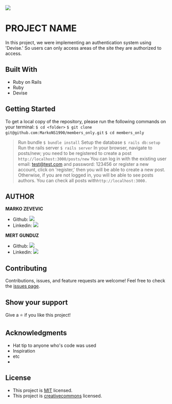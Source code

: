 ![](https://img.shields.io/badge/Microverse-blueviolet)

# PROJECT NAME
In this project, we were implementing an authentication system using 'Devise.'
So users can only access areas of the site they are authorized to access.

## Built With
- Ruby on Rails
- Ruby
- Devise

## Getting Started
To get a local copy of the repository, please run the following commands on your terminal:
`$ cd <folder>`
`$ git clone git@github.com:MarkoNS1990/members_only.git`
`$ cd members_only`
> Run bundle
> `$ bundle install`
> Setup the database `$ rails db:setup`
> Run the rails server `$ rails server`
> In your browser, navigate to posts/new; you need to be registered to create a post `http://localhost:3000/posts/new`
> You can log in with the existing user email: test@test.com and password: 123456 or register a new account, click on 'register,' then you will be able to create a new post.
Otherwise, if you are not logged in, you will be able to see posts authors. You can check all posts with`http://localhost:3000.`

## AUTHOR

**MARKO ZEVEVIC**
- Github: [![](https://img.shields.io/badge/GitHub-100000?style=for-the-badge&logo=github&logoColor=white)](https://github.com/MarkoNS1990)
- Linkedin: [![](https://img.shields.io/badge/LinkedIn-0077B5?style=for-the-badge&logo=linkedin&logoColor=white)](https://www.linkedin.com/in/zecevicmarko/)

**MERT GUNDUZ**
- Github: [![](https://img.shields.io/badge/GitHub-100000?style=for-the-badge&logo=github&logoColor=white)](https://github.com/mgunduz1)
- Linkedin: [![](https://img.shields.io/badge/LinkedIn-0077B5?style=for-the-badge&logo=linkedin&logoColor=white)](https://www.linkedin.com/in/mertgunduz1/)


## Contributing
Contributions, issues, and feature requests are welcome!
Feel free to check the [issues page](https://github.com/zilton7/micro-reddit/issues).

## Show your support
Give a :star:️ if you like this project!

## Acknowledgments
- Hat tip to anyone who's code was used
- Inspiration
- etc
- 
## License
- This project is [MIT](https://opensource.org/licenses/MIT) licensed.
- This project is [creativecommons](https://creativecommons.org/licenses/by-nc/4.0/) licensed.
